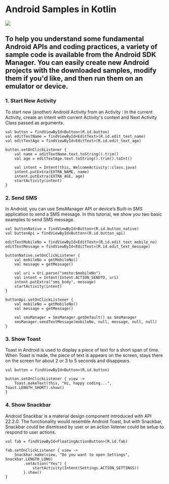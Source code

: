 # Android Samples in Kotlin

<img src="https://www.project-disco.org/wp-content/uploads/2018/04/Android-logo.jpg"></img>

<h2> To help you understand some fundamental Android APIs and coding practices, a variety of sample code is available from the Android SDK Manager. You can easily create new Android projects with the downloaded samples, modify them if you'd like, and then run them on an emulator or device.</h2>

<h3> 1. Start New Activity </h3>

To start new (another) Android Activity from an Activity : In the current Activity, create an Intent with current Activity's context and Next Activity Class passed as arguments.

    val button = findViewById<Button>(R.id.button)
    val editTextName = findViewById<EditText>(R.id.edit_text_name)
    val editTextAge = findViewById<EditText>(R.id.edit_text_age)

    button.setOnClickListener {
        val name = editTextName.text.toString().trim()
        val age = editTextAge.text.toString().trim().toInt()

        val intent = Intent(this, WelcomeActivity::class.java)
        intent.putExtra(EXTRA_NAME, name)
        intent.putExtra(EXTRA_AGE, age)
        startActivity(intent)
    }
	
<h3> 2. Send SMS </h3>

In Android, you can use SmsManager API or device’s Built-in SMS application to send a SMS message. In this tutorial, we show you two basic examples to send SMS message.

	val buttonNative = findViewById<Button>(R.id.button_native)
	val buttonApi = findViewById<Button>(R.id.button_api)

	editTextMobileNo = findViewById<EditText>(R.id.edit_text_mobile_no)
	editTextMessage = findViewById<EditText>(R.id.edit_text_message)

	buttonNative.setOnClickListener {
		val mobileNo = getMobileNo()
		val message = getMessage()

		val uri = Uri.parse("smsto:$mobileNo")
		val intent = Intent(Intent.ACTION_SENDTO, uri)
		intent.putExtra("sms_body", message)
		startActivity(intent)
	}

	buttonApi.setOnClickListener {
		val mobileNo = getMobileNo()
		val message = getMessage()

		val smsManager = SmsManager.getDefault() as SmsManager
		smsManager.sendTextMessage(mobileNo, null, message, null, null)
	}
	
<h3> 3. Show Toast </h3>

Toast in Android is used to display a piece of text for a short span of time. When Toast is made, the piece of text is appears on the screen, stays there on the screen for about 2 or 3 to 5 seconds and disappears.

	val button = findViewById<Button>(R.id.button)

	button.setOnClickListener { view ->
		Toast.makeText(this, "Hi, happy coding...", Toast.LENGTH_SHORT).show()
	}
	
<h3> 4. Show Snackbar </h3>

Android Snackbar is a material design component introduced with API 22.2.0. The functionality would resemble Android Toast, but with Snackbar, Snackbar could be dismissed by user or an action listener could be setup to respond to user actions.

	val fab = findViewById<FloatingActionButton>(R.id.fab)

	fab.setOnClickListener { view ->
		Snackbar.make(view, "Do you want to open Settings", Snackbar.LENGTH_LONG)
			.setAction("Yes") {
				startActivity(Intent(Settings.ACTION_SETTINGS))
			}.show()
	}
